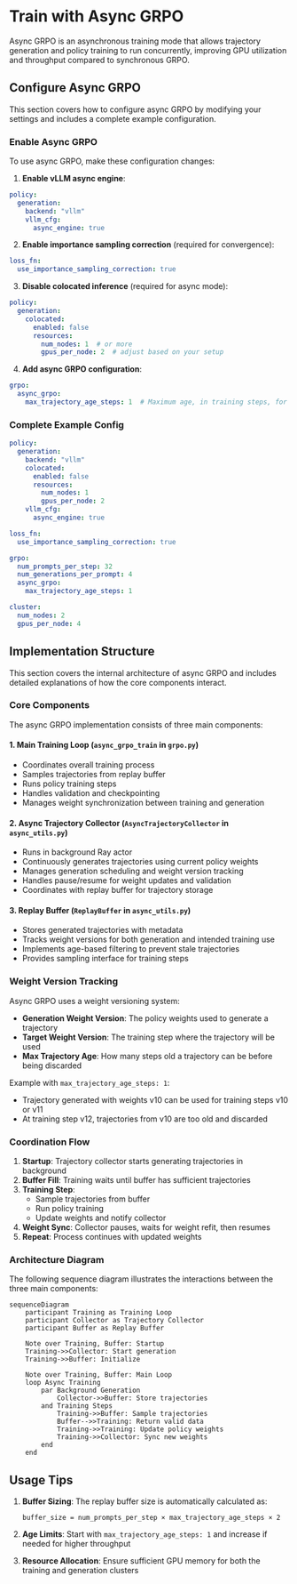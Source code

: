 # Train with Async GRPO

Async GRPO is an asynchronous training mode that allows trajectory generation and policy training to run concurrently, improving GPU utilization and throughput compared to synchronous GRPO.

## Configure Async GRPO

This section covers how to configure async GRPO by modifying your settings and includes a complete example configuration.
### Enable Async GRPO

To use async GRPO, make these configuration changes:

1. **Enable vLLM async engine**:
```yaml
policy:
  generation:
    backend: "vllm"
    vllm_cfg:
      async_engine: true
```

2. **Enable importance sampling correction** (required for convergence):
```yaml
loss_fn:
  use_importance_sampling_correction: true
```

3. **Disable colocated inference** (required for async mode):
```yaml
policy:
  generation:
    colocated:
      enabled: false
      resources:
        num_nodes: 1  # or more
        gpus_per_node: 2  # adjust based on your setup
```

4. **Add async GRPO configuration**:
```yaml
grpo:
  async_grpo:
    max_trajectory_age_steps: 1  # Maximum age, in training steps, for trajectories
```

### Complete Example Config
```yaml
policy:
  generation:
    backend: "vllm"
    colocated:
      enabled: false
      resources:
        num_nodes: 1
        gpus_per_node: 2
    vllm_cfg:
      async_engine: true

loss_fn:
  use_importance_sampling_correction: true

grpo:
  num_prompts_per_step: 32
  num_generations_per_prompt: 4
  async_grpo:
    max_trajectory_age_steps: 1

cluster:
  num_nodes: 2
  gpus_per_node: 4
```

## Implementation Structure
This section covers the internal architecture of async GRPO and includes detailed explanations of how the core components interact.
### Core Components

The async GRPO implementation consists of three main components:

#### 1. Main Training Loop (`async_grpo_train` in `grpo.py`)
- Coordinates overall training process
- Samples trajectories from replay buffer
- Runs policy training steps
- Handles validation and checkpointing
- Manages weight synchronization between training and generation

#### 2. Async Trajectory Collector (`AsyncTrajectoryCollector` in `async_utils.py`)
- Runs in background Ray actor
- Continuously generates trajectories using current policy weights
- Manages generation scheduling and weight version tracking
- Handles pause/resume for weight updates and validation
- Coordinates with replay buffer for trajectory storage

#### 3. Replay Buffer (`ReplayBuffer` in `async_utils.py`)
- Stores generated trajectories with metadata
- Tracks weight versions for both generation and intended training use
- Implements age-based filtering to prevent stale trajectories
- Provides sampling interface for training steps

### Weight Version Tracking

Async GRPO uses a weight versioning system:
- **Generation Weight Version**: The policy weights used to generate a trajectory
- **Target Weight Version**: The training step where the trajectory will be used
- **Max Trajectory Age**: How many steps old a trajectory can be before being discarded

Example with `max_trajectory_age_steps: 1`:
- Trajectory generated with weights v10 can be used for training steps v10 or v11
- At training step v12, trajectories from v10 are too old and discarded

### Coordination Flow

1. **Startup**: Trajectory collector starts generating trajectories in background
2. **Buffer Fill**: Training waits until buffer has sufficient trajectories
3. **Training Step**: 
   - Sample trajectories from buffer
   - Run policy training
   - Update weights and notify collector
4. **Weight Sync**: Collector pauses, waits for weight refit, then resumes
5. **Repeat**: Process continues with updated weights


### Architecture Diagram

The following sequence diagram illustrates the interactions between the three main components:

```
sequenceDiagram
    participant Training as Training Loop
    participant Collector as Trajectory Collector
    participant Buffer as Replay Buffer
    
    Note over Training, Buffer: Startup
    Training->>Collector: Start generation
    Training->>Buffer: Initialize
    
    Note over Training, Buffer: Main Loop
    loop Async Training
        par Background Generation
            Collector->>Buffer: Store trajectories
        and Training Steps
            Training->>Buffer: Sample trajectories
            Buffer-->>Training: Return valid data
            Training->>Training: Update policy weights
            Training->>Collector: Sync new weights
        end
    end
```

## Usage Tips

1. **Buffer Sizing**: The replay buffer size is automatically calculated as:
   ```
   buffer_size = num_prompts_per_step × max_trajectory_age_steps × 2
   ```

2. **Age Limits**: Start with `max_trajectory_age_steps: 1` and increase if needed for higher throughput

3. **Resource Allocation**: Ensure sufficient GPU memory for both the training and generation clusters
